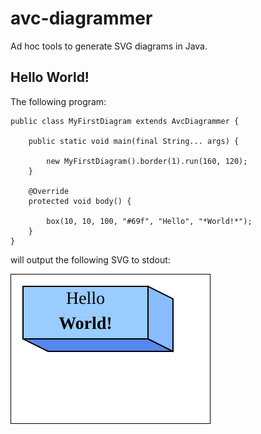 # avc-diagrammer

Ad hoc tools to generate SVG diagrams in Java.

## Hello World!

The following program:

    public class MyFirstDiagram extends AvcDiagrammer {

        public static void main(final String... args) {
        
            new MyFirstDiagram().border(1).run(160, 120);
        }
        
        @Override
        protected void body() {
        
            box(10, 10, 100, "#69f", "Hello", "*World!*");
        }
    }
    
will output the following SVG to stdout:

!["Hello World!" in a box](src/site/resources/images/MyFirstDiagram.svg) 